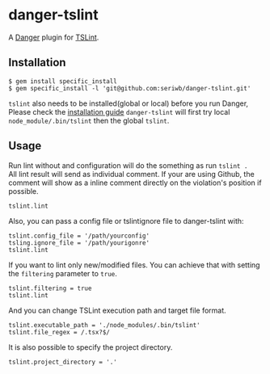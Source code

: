 # danger-tslint

A [Danger](https://github.com/danger/danger) plugin for [TSLint](https://palantir.github.io/tslint/).

## Installation

    $ gem install specific_install
    $ gem specific_install -l 'git@github.com:seriwb/danger-tslint.git'
    
`tslint` also needs to be installed(global or local) before you run Danger, Please check the [installation guide](https://palantir.github.io/tslint/usage/cli/)
`danger-tslint` will first try local `node_module/.bin/tslint` then the global `tslint`.

## Usage
Run lint without and configuration will do the something as run `tslint .`  
All lint result will send as individual comment. If your are using Github, the comment will show as a inline comment directly on the violation's position if possible.

    tslint.lint

Also, you can pass a config file or tslintignore file to danger-tslint with:

    tslint.config_file = '/path/yourconfig'
    tsling.ignore_file = '/path/yourigonre'
    tslint.lint
    
If you want to lint only new/modified files. You can achieve that with setting the `filtering` parameter to `true`.

    tslint.filtering = true
    tslint.lint

And you can change TSLint execution path and target file format.

    tslint.executable_path = './node_modules/.bin/tslint'
    tslint.file_regex = /.tsx?$/

It is also possible to specify the project directory.

    tslint.project_directory = '.'
